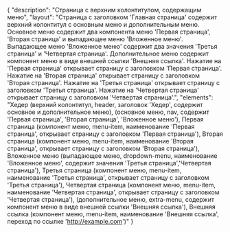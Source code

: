 {
"description": "Страница с верхним колонтитулом, содержащим меню",
"layout": "Страница с заголовком 'Главная страница' содержит верхний колонтитул с основным меню и дополнительным меню. Основное меню содержит два компонента меню 'Первая страница', 'Вторая страница' и  выпадающее меню 'Вложенное меню'. Выпадающее меню 'Вложенное меню' содержит два значения 'Третья страница' и 'Четвертая страница'. Дополнительное меню содержит компонент меню в виде внешней ссылки 'Внешняя ссылка'.
Нажатие на 'Первая страница' открывает страницу с заголовком 'Первая страница'.
Нажатие на 'Вторая страница' открывает страницу с заголовком 'Вторая страница'.
Нажатие на 'Третья страница' открывает страницу с заголовком 'Третья страница'.
Нажатие на 'Четвертая страница' открывает страницу с заголовком 'Четвертая страница'.",
"elements": "Хедер (верхний колонтитул, header, заголовок 'Хедер', содержит основное и дополнительное меню),
(основное меню, nav, содержит 'Первая страница', 'Вторая страница', 'Вложенное меню'),
Первая страница (компонент меню, menu-item, наименование 'Первая страница', открывает страницу с заголовком 'Первая страница'),
Вторая страница (компонент меню, menu-item, наименование 'Вторая страница', открывает страницу с заголовком 'Вторая страница'),
Вложенное меню (выпадающее меню, dropdown-menu, наименование 'Вложенное меню', содержит значения 'Третья страница','Четвертая страница'),
Третья страница (компонент меню, menu-item, наименование 'Третья страница', открывает страницу с заголовком 'Третья страница'),
Четвертая страница (компонент меню, menu-item, наименование 'Четвертая страница', открывает страницу с заголовком 'Четвертая страница'),
(дополнительное меню, extra-menu, содержит компонент меню в виде внешней ссылки 'Внешняя ссылка'),
Внешняя ссылка (компонент меню, menu-item, наименование 'Внешняя ссылка', переход по ссылке 'http://example.com')"
}
